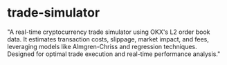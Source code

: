 # trade-simulator
"A real-time cryptocurrency trade simulator using OKX's L2 order book data. It estimates transaction costs, slippage, market impact, and fees, leveraging models like Almgren-Chriss and regression techniques. Designed for optimal trade execution and real-time performance analysis."
